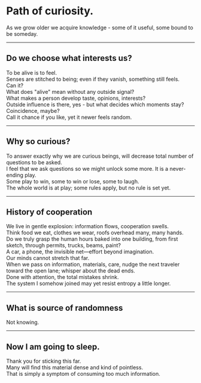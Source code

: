 # Path of curiosity.

As we grow older we acquire knowledge - some of it useful, some bound to be someday.

---

## Do we choose what interests us?

To be alive is to feel.  
Senses are stitched to being; even if they vanish, something still feels.  
Can it?  
What does "alive" mean without any outside signal?  
What makes a person develop taste, opinions, interests?  
Outside influence is there, yes - but what decides which moments stay?  
Coincidence, maybe?  
Call it chance if you like, yet it newer feels random.

---

## Why so curious?

To answer exactly why we are curious beings, will decrease total number of questions to be asked.  
I feel that we ask questions so we might unlock some more.
It is a never-ending play.  
Some play to win, some to win or lose, some to laugh.  
The whole world is at play; some rules apply, but no rule is set yet.

---

## History of cooperation

We live in gentle explosion: information flows, cooperation swells.  
Think food we eat, clothes we wear, roofs overhead many, many hands.  
Do we truly grasp the human hours baked into one building, from first sketch, through permits, trucks, beams, paint?  
A car, a phone, the invisible net—effort beyond imagination.  
Our minds cannot stretch that far.  
When we pass on information, materials, care, nudge the next traveler toward the open lane; whisper about the dead ends.  
Done with attention, the total mistakes shrink.  
The system I somehow joined may yet resist entropy a little longer.

---

## What is source of randomness

Not knowing.

---

## Now I am going to sleep.

Thank you for sticking this far.  
Many will find this material dense and kind of pointless.  
That is simply a symptom of consuming too much information.
